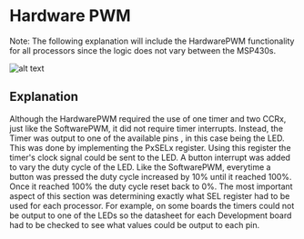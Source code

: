# Hardware PWM
Note:  The following explanation will include the HardwarePWM functionality for all processors since the logic does not vary between the MSP430s.

![alt text](https://github.com/RU09342/lab-4-timers-and-pwm-uribet6/blob/master/Hardware%20PWM/PWM.gif)

## Explanation
Although the HardwarePWM required the use of one timer and two CCRx, just like the SoftwarePWM, it did not require timer interrupts. Instead, the Timer was output to one of the available pins
, in this case being the LED. This was done by implementing the PxSELx register. Using this register the timer's clock signal could be sent to the LED. A button interrupt was added
to vary the duty cycle of the LED. Like the SoftwarePWM, everytime a button was pressed the duty cycle increased by 10% until it reached 100%. Once it reached 100% the duty cycle reset back 
to 0%. The most important aspect of this section was determining exactly what SEL register had to be used for each processor. For example, on some boards the timers could not be output to
one of the LEDs so the datasheet for each Development board had to be checked to see what values could be output to each pin.
